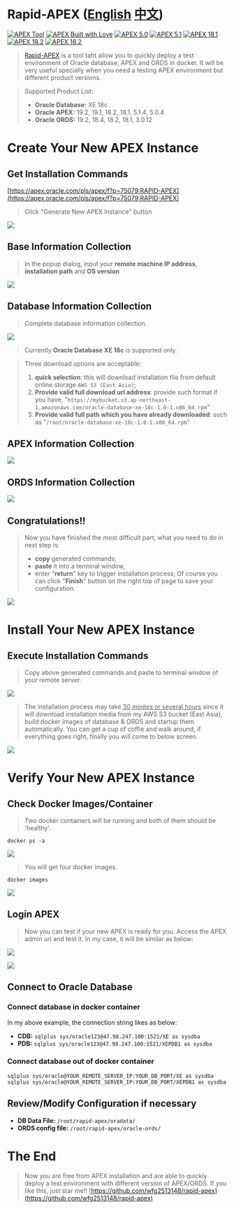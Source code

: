 # Rapid-APEX ([English](https://github.com/wfg2513148/rapid-apex) [中文](https://github.com/wfg2513148/rapid-apex/blob/master/CN.md))
[![APEX Tool](https://cdn.rawgit.com/Dani3lSun/apex-github-badges/b7e95341/badges/apex-tool-badge.svg)](<LINK>) [![APEX Built with Love](https://cdn.rawgit.com/Dani3lSun/apex-github-badges/7919f913/badges/apex-love-badge.svg)](<LINK>) [![APEX 5.0](https://cdn.rawgit.com/Dani3lSun/apex-github-badges/88f0a6ed/badges/apex-5_0-badge.svg)](<LINK>) [![APEX 5.1](https://cdn.rawgit.com/Dani3lSun/apex-github-badges/88f0a6ed/badges/apex-5_1-badge.svg)](<LINK>) [![APEX 18.1](https://cdn.rawgit.com/Dani3lSun/apex-github-badges/2fee47b7/badges/apex-18_1-badge.svg)](<LINK>) [![APEX 18.2](https://cdn.rawgit.com/Dani3lSun/apex-github-badges/2fee47b7/badges/apex-18_2-badge.svg)](<LINK>) [![APEX 18.2](https://oracle-apex-bucket.s3-ap-northeast-1.amazonaws.com/apex-badges/APEX-19.1-blue.svg)](<LINK>) 



> [Rapid-APEX](https://apex.oracle.com/pls/apex/f?p=75079:RAPID-APEX) is a tool taht allow you to quickly deploy a test environment of Oracle database, APEX and ORDS in docker. It will be very useful specially when you need a testing APEX environment but different product versions. 

> Supported Product List:
> - **Oracle Database:** XE 18c
> - **Oracle APEX:** 19.2, 19.1, 18.2, 18.1, 5.1.4, 5.0.4
> - **Oracle ORDS:** 19.2, 18.4, 18.2, 18.1, 3.0.12


# Create Your New APEX Instance

## Get Installation Commands

[https://apex.oracle.com/pls/apex/f?p=75079:RAPID-APEX](https://apex.oracle.com/pls/apex/f?p=75079:RAPID-APEX)

> Click "Generate New APEX Instance" button

![](https://wangfanggang.oss-cn-shanghai.aliyuncs.com/images/20190926221241.png)

## Base Information Collection

> In the popup dialog, input your **remote machine IP address**, **installation path** and **OS version**

![](https://wangfanggang.oss-cn-shanghai.aliyuncs.com/images/20190926222346.png)


## Database Information Collection

> Complete database information collection. 

![](https://wangfanggang.oss-cn-shanghai.aliyuncs.com/images/20190929131529.png)

> Currently **Oracle Database XE 18c** is supported only. 

> Three download options are acceptable:
> 1. **quick selection**: this will download installation file from default online storage `AWS S3 (East Asia)`;
> 2. **Provide valid full download url address**: provide such format if you have, "`https://mybucket.s3.ap-northeast-1.amazonaws.com/oracle-database-xe-18c-1.0-1.x86_64.rpm`"
> 3. **Provide valid full path which you have already downloaded**: such as "`/root/oracle-database-xe-18c-1.0-1.x86_64.rpm`"


## APEX Information Collection

![](https://wangfanggang.oss-cn-shanghai.aliyuncs.com/images/20190929131648.png)

## ORDS Information Collection

![](https://wangfanggang.oss-cn-shanghai.aliyuncs.com/images/20190929131726.png)


## Congratulations!!

> Now you have finished the most difficult part, what you need to do in next step is: 
> - **copy** generated commands,
> - **paste** it into a terminal window,
> - enter "**return**" key to trigger installation process;
> Of course you can click "**Finish**" button on the right top of page to save your configuration. 


![](https://wangfanggang.oss-cn-shanghai.aliyuncs.com/images/20190927130215.png)


# Install Your New APEX Instance

## Execute Installation Commands

> Copy above generated commands and paste to terminal window of your remote server. 

![](https://wangfanggang.oss-cn-shanghai.aliyuncs.com/images/20190926223113.png)

> The installation process may take <u>30 minites or several hours</u> since it will download installation media from my AWS S3 bucket (East Asia), build docker images of database & ORDS and startup them automatically. 
> You can get a cup of coffie and walk around, if everything goes right, finally you will come to below screen. 

![](https://wangfanggang.oss-cn-shanghai.aliyuncs.com/images/20190928074719.png)

# Verify Your New APEX Instance
## Check Docker Images/Container

> Two docker containers will be running and both of them should be 'healthy'.

```
docker ps -a
```

![](https://wangfanggang.oss-cn-shanghai.aliyuncs.com/images/20190927130445.png)

> You will get four docker images. 

```
docker images
```

![](https://wangfanggang.oss-cn-shanghai.aliyuncs.com/images/20190927130654.png)


## Login APEX

> Now you can test if your new APEX is ready for you. Access the APEX admin url and test it. In my case, it will be similar as below:

![](https://wangfanggang.oss-cn-shanghai.aliyuncs.com/images/20190926230438.png)

![](https://wangfanggang.oss-cn-shanghai.aliyuncs.com/images/20190927124836.png)

## Connect to Oracle Database
### Connect database in docker container

In my above example, the connection string likes as below: 

- **CDB:** `sqlplus sys/oracle123@47.98.247.100:1521/XE as sysdba`
- **PDB:** `sqlplus sys/oracle123@47.98.247.100:1521/XEPDB1 as sysdba`


### Connect database out of docker container

```
sqlplus sys/oracle@YOUR_REMOTE_SERVER_IP:YOUR_DB_PORT/XE as sysdba
sqlplus sys/oracle@YOUR_REMOTE_SERVER_IP:YOUR_DB_PORT/XEPDB1 as sysdba
```


## Review/Modify Configuration if necessary

- **DB Data File:** `/root/rapid-apex/oradata/`
- **ORDS config file:** `/root/rapid-apex/oracle-ords/`


# The End

> Now you are free from APEX installation and are able to quickly deploy a test environment with different version of APEX/ORDS. 
> If you like this, just star me!! [https://github.com/wfg2513148/rapid-apex](https://github.com/wfg2513148/rapid-apex)

